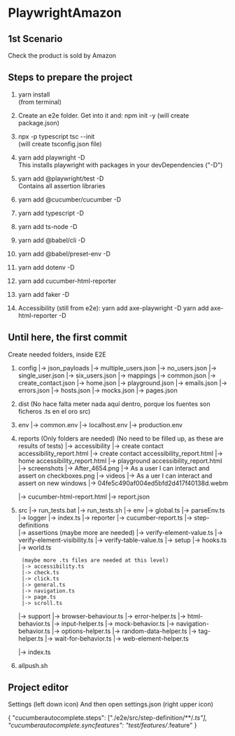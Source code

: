# PlaywrightAmazon

## 1st Scenario
    
Check the product is sold by Amazon

## Steps to prepare the project

1. yarn install  
(from terminal)

2. Create an e2e folder. Get into it and:
npm init -y
(will create package.json)  

3. npx -p typescript tsc --init  
(will create tsconfig.json file)

4. yarn add playwright -D  
This installs playwright with packages in your devDependencies ("-D")

5. yarn add @playwright/test -D  
Contains all assertion libraries

6. yarn add @cucumber/cucumber -D

7. yarn add typescript -D

8. yarn add ts-node -D

9. yarn add @babel/cli -D

10. yarn add @babel/preset-env -D

11. yarn add dotenv -D

12. yarn add cucumber-html-reporter

13. yarn add faker -D

14. Accessibility (still from e2e):
        yarn add axe-playwright -D
        yarn add axe-html-reporter -D


Until here, the first commit
------------------------------------

Create needed folders, inside E2E

1. config
    |-> json_payloads
        |-> multiple_users.json
        |-> no_users.json
        |-> single_user.json
        |-> six_users.json
    |-> mappings
        |-> common.json
        |-> create_contact.json
        |-> home.json
        |-> playground.json
    |-> emails.json
    |-> errors.json
    |-> hosts.json
    |-> mocks.json
    |-> pages.json

2. dist                     (No hace falta meter nada aquí dentro, porque los fuentes son ficheros .ts en el oro src)

3. env
    |-> common.env
    |-> localhost.env
    |-> production.env

4. reports          (Only folders are needed)
                    (No need to be filled up, as these are results of tests)
    |-> accessibility
        |-> create contact accessibility_report.html
        |-> create contact accessibility_report.html
        |-> home accessibility_report.html
        |-> playground accessibility_report.html
    |-> screenshots
        |-> After_4654.png
        |-> As a user I can interact and assert on checkboxes.png
    |-> videos
        |-> As a uer I can interact and assert on new windows
            |-> 04fe5c490af004ed5bfd2d417f40138d.webm

    |-> cucumber-html-report.html
    |-> report.json

5. src
    |-> run_tests.bat
    |-> run_tests.sh
    |-> env
        |-> global.ts
        |-> parseEnv.ts
    |-> logger
        |-> index.ts
    |-> reporter
        |-> cucumber-report.ts
    |-> step-definitions        
        |-> assertions          (maybe more are needed)
            |-> verify-element-value.ts
            |-> verify-element-visibility.ts
            |-> verify-table-value.ts
        |-> setup
            |-> hooks.ts
            |-> world.ts

        (maybe more .ts files are needed at this level)
        |-> accessibility.ts
        |-> check.ts
        |-> click.ts
        |-> general.ts
        |-> navigation.ts
        |-> page.ts
        |-> scroll.ts

    |-> support
        |-> browser-behaviour.ts
        |-> error-helper.ts
        |-> html-behavior.ts
        |-> input-helper.ts
        |-> mock-behavior.ts
        |-> navigation-behavior.ts
        |-> options-helper.ts
        |-> random-data-helper.ts
        |-> tag-helper.ts
        |-> wait-for-behavior.ts
        |-> web-element-helper.ts

    |-> index.ts


6. allpush.sh


## Project editor
Settings (left down icon) And then open settings.json (right upper icon)  

{
    "cucumberautocomplete.steps": ["./e2e/src/step-definition/**/*.ts"],
    "cucumberautocomplete.syncfeatures": "test/features/*.feature"
}